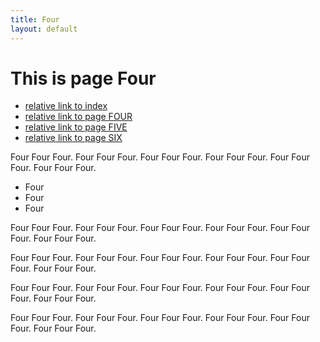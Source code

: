 ```yaml
---
title: Four
layout: default
---
```


# This is page Four

- [relative link to index](index.md)
- [relative link to page FOUR](four.md)
- [relative link to page FIVE](five.md)
- [relative link to page SIX](six.md)

Four Four Four. Four Four Four. Four Four Four. Four Four Four. Four Four Four. Four Four Four.

- Four
- Four
- Four

Four Four Four. Four Four Four. Four Four Four. Four Four Four. Four Four Four. Four Four Four.

Four Four Four. Four Four Four. Four Four Four. Four Four Four. Four Four Four. Four Four Four.

Four Four Four. Four Four Four. Four Four Four. Four Four Four. Four Four Four. Four Four Four.

Four Four Four. Four Four Four. Four Four Four. Four Four Four. Four Four Four. Four Four Four.

